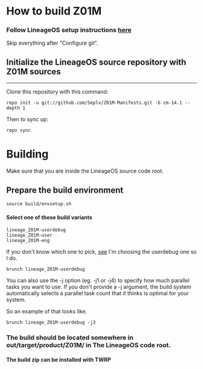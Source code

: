 # How to build Z01M
### Follow LineageOS setup instructions [here](https://wiki.lineageos.org/devices/i9305/build)
Skip everything after "Configure git".


## Initialize the LineageOS source repository with Z01M sources
---------------

Clone this repository with this command:

    repo init -u git://github.com/Seplx/Z01M-Manifests.git -b cm-14.1 --depth 1

Then to sync up:

    repo sync

# Building
Make sure that you are inside the LineageOS source code root.

## Prepare the build environment
    source build/envsetup.sh

#### Select one of these build variants
    lineage_Z01M-userdebug
    lineage_Z01M-user
    lineage_Z01M-eng

If you don't know which one to pick, [see](https://source.android.com/setup/build/building#choose-a-target)
I'm choosing the userdebug one so I do.

    brunch lineage_Z01M-userdebug

You can also use the -j option (eg. -j1 or -j4) to specify how much parallel tasks you want to use.
If you don't provide a -j argument, the build system automatically selects a parallel task count that it thinks is optimal for your system.

So an example of that looks like.

    brunch lineage_Z01M-userdebug -j3

### The build should be located somewhere in out/target/product/Z01M/ in The LineageOS code root.

#### The build zip can be installed with TWRP
